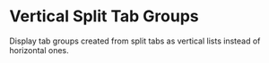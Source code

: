 
# Vertical Split Tab Groups

Display tab groups created from split tabs as vertical lists instead of horizontal ones.
